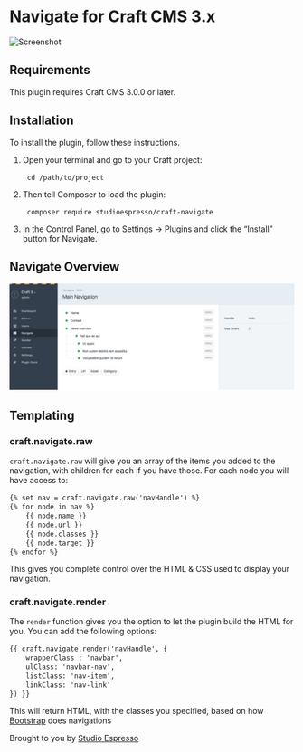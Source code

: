 # Navigate for Craft CMS 3.x

![Screenshot](http://www.studioespresso.co/assets/plugins/navigate/banner.png)

## Requirements

This plugin requires Craft CMS 3.0.0 or later.

## Installation

To install the plugin, follow these instructions.

1. Open your terminal and go to your Craft project:

        cd /path/to/project

2. Then tell Composer to load the plugin:

        composer require studioespresso/craft-navigate

3. In the Control Panel, go to Settings → Plugins and click the “Install” button for Navigate.

## Navigate Overview

![Screenshot](resources/screenshots/navigate-nodes.png)

## Templating

### craft.navigate.raw

`craft.navigate.raw` will give you an array of the items you added to the navigation, with children for each if you have those. 
For each node you will have access to:

    {% set nav = craft.navigate.raw('navHandle') %}
    {% for node in nav %}
    	{{ node.name }}
    	{{ node.url }}
    	{{ node.classes }}
    	{{ node.target }}
   	{% endfor %} 

This gives you complete control over the HTML & CSS used to display your navigation.

### craft.navigate.render

The `render` function gives you the option to let the plugin build the HTML for you. You can add the following options:

    {{ craft.navigate.render('navHandle', {
        wrapperClass : 'navbar',
        ulClass: 'navbar-nav',
        listClass: 'nav-item',
        linkClass: 'nav-link'
    }) }}

This will return HTML, with the classes you specified, based on how [Bootstrap](http://getbootstrap.com/docs/4.1/components/navbar/) does navigations


Brought to you by [Studio Espresso](https://studioespresso.co)

